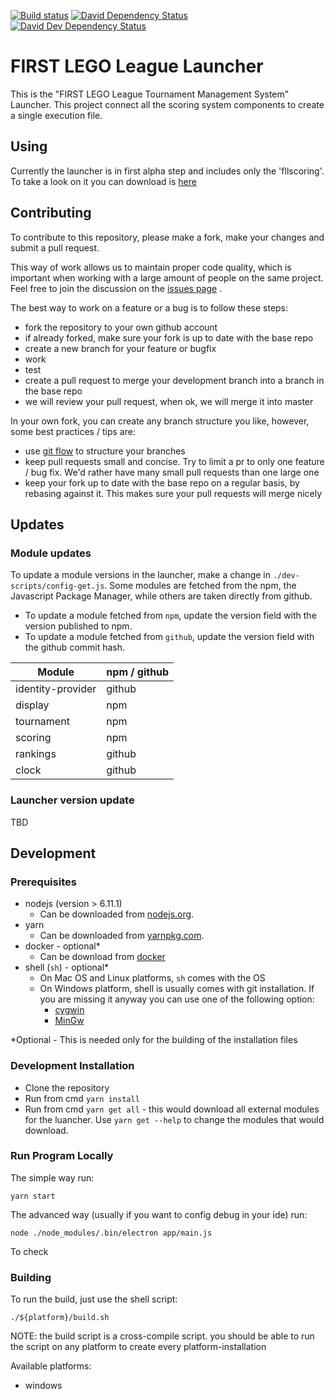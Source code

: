 [![Build status](https://ci.appveyor.com/api/projects/status/0y2bsm8ku11q6vyt?svg=true)](https://ci.appveyor.com/project/2roy999/launcher-8a1fe)
[![David Dependency Status](https://david-dm.org/FirstLegoLeague/Launcher.png)](https://david-dm.org/FirstLegoLeague/Launcher)
[![David Dev Dependency Status](https://david-dm.org/FirstLegoLeague/Launcher/dev-status.png)](https://david-dm.org/FirstLegoLeague/Launcher#info=devDependencies)

# FIRST LEGO League Launcher 

This is the "FIRST LEGO League Tournament Management System" Launcher. This project connect
 all the scoring system components to create a single execution file.

## Using

Currently the launcher is in first alpha step and includes only the
 'fllscoring'. To take a look on it you can download is
 [here](https://s3.eu-central-1.amazonaws.com/fll-scoring-launcher/FLL-scoring-setup.exe)

## Contributing

To contribute to this repository, please make a fork, make your changes and
 submit a pull request.

This way of work allows us to maintain proper code quality, which is important
 when working with a large amount of people on the same project. Feel free to
 join the discussion on the [issues page](https://github.com/FirstLegoLeague/fllscoring/issues)
 .

The best way to work on a feature or a bug is to follow these steps:

- fork the repository to your own github account
- if already forked, make sure your fork is up to date with the base repo
- create a new branch for your feature or bugfix
- work
- test
- create a pull request to merge your development branch into a branch in the
  base repo
- we will review your pull request, when ok, we will merge it into master

In your own fork, you can create any branch structure you like, however, some
best practices / tips are:

- use [git flow](https://jeffkreeftmeijer.com/2010/why-arent-you-using-git-flow/)
  to structure your branches
- keep pull requests small and concise. Try to limit a pr to only one feature /
  bug fix. We'd rather have many small pull requests than one large one
- keep your fork up to date with the base repo on a regular basis, by rebasing
  against it. This makes sure your pull requests will merge nicely

## Updates

### Module updates

To update a module versions in the launcher, make a change in `./dev-scripts/config-get.js`. Some modules are fetched from the npm, the Javascript Package Manager, while others are taken directly from github.

- To update a module fetched from `npm`, update the version field with the version published to npm.
- To update a module fetched from `github`, update the version field with the github commit hash.

| Module | npm / github |
| --- | --- |
|identity-provider|github|
|display|npm|
|tournament|npm|
|scoring|npm|
|rankings|github
|clock|github|

### Launcher version update

TBD

## Development

### Prerequisites

- nodejs (version > 6.11.1)
  - Can be downloaded from [nodejs.org](https://nodejs.org).
- yarn
  - Can be downloaded from [yarnpkg.com](https://yarnpkg.com).
- docker - optional\*
  - Can be download from [docker](https://www.docker.com/)
- shell (`sh`) - optional\*
  - On Mac OS and Linux platforms, `sh` comes with the OS
  - On Windows platform, shell is usually comes with git installation.
    If you are missing it anyway you can use one of the following option:
    - [cygwin](http://www.cygwin.com/)
    - [MinGw](http://www.mingw.org/)

\*Optional - This is needed only for the building of the installation files

### Development Installation

- Clone the repository
- Run from cmd `yarn install`
- Run from cmd `yarn get all` - this would download all external
  modules for the luancher. Use `yarn get --help` to change the modules
  that would download.

### Run Program Locally

The simple way run:
```
yarn start
```

The advanced way (usually if you want to config debug in your ide) run:
```
node ./node_modules/.bin/electron app/main.js
```

To check

### Building

To run the build, just use the shell script:
```
./${platform}/build.sh
```

NOTE: the build script is a cross-compile script. you should be able
 to run the script on any platform to create every platform-installation

Available platforms:
 - windows
